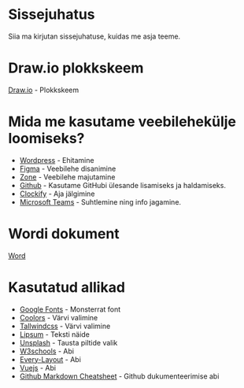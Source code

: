 # Sissejuhatus
Siia ma kirjutan sissejuhatuse, kuidas me asja teeme.

# Draw.io plokkskeem
[Draw.io](https://tinyurl.com/yxz5xne9/) - Plokkskeem

# Mida me kasutame veebilehekülje loomiseks?
* [Wordpress](https://www.wordpress.com/) - Ehitamine
* [Figma](https://www.figma.com/) - Veebilehe disanimine
* [Zone](https://www.zone.ee/) - Veebilehe majutamine
* [Github](https://www.github.com/HenrysHub/veebileht/) - Kasutame GitHubi ülesande lisamiseks ja haldamiseks.
* [Clockify](https://www.clockify.me/) - Aja jälgimine
* [Microsoft Teams](https://teams.microsoft.com/) - Suhtlemine ning info jagamine.

# Wordi dokument 
[Word](https://kak-my.sharepoint.com/:w:/g/personal/heinrich_mei_ametikool_ee/EaWEbWoMmGtAsFrYNO1t9h4BaqSqt-DofucsA2Z7ZK3_cA?e=Zz1Tl5)

# Kasutatud allikad 
* [Google Fonts](https://fonts.google.com/) - Monsterrat font
* [Coolors](https://www.coolors.co/) - Värvi valimine
* [Tallwindcss](https://www.tallwindcss.com/) - Värvi valimine
* [Lipsum](https://www.lipsum.com/) - Teksti näide
* [Unsplash](https://www.unsplash.com/) - Tausta piltide valik
* [W3schools](https://www.w3schools.com) - Abi
* [Every-Layout](https://www.every-layout.dev) - Abi
* [Vuejs](https://www.vuejs.org) - Abi
* [Github Markdown Cheatsheet](https://github.com/adam-p/markdown-here/wiki/Markdown-Cheatsheet/) - Github dukumenteerimise abi
